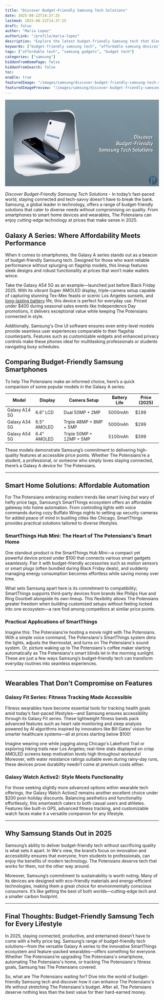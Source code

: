 ```yaml
---
title: "Discover Budget-Friendly Samsung Tech Solutions"
date: 2025-08-22T14:37:25
lastmod: 2025-08-22T14:37:25
draft: false
author: "Maria Lopez"
authorLink: "/profile/maria-lopez"
description: "Explore the latest budget-friendly Samsung tech that blends affordability with cutting-edge innovation. Perfect for upgrading your devices without overspending."
keywords: ["budget-friendly samsung tech", "affordable samsung devices", "samsung tech on a budget"]
tags: ["affordable tech", "samsung gadgets", "budget tech"]
categories: ["samsung"]
hiddenFromHomePage: false
hiddenFromSearch: false
toc:
enable: true
featuredImage: "/images/samsung/discover-budget-friendly-samsung-tech-solutions.jpg"
featuredImagePreview: "/images/samsung/discover-budget-friendly-samsung-tech-solutions.jpg"
---
```


![Discover Budget-Friendly Samsung Tech Solutions](/images/samsung/discover-budget-friendly-samsung-tech-solutions.jpg)

*Discover Budget-Friendly Samsung Tech Solutions* - In today’s fast-paced world, staying connected and tech-savvy doesn’t have to break the bank. Samsung, a global leader in technology, offers a range of budget-friendly solutions that cater to diverse needs without compromising on quality. From smartphones to smart home devices and wearables, The Potensians can enjoy cutting-edge technology at prices that make sense in 2025.

## Galaxy A Series: Where Affordability Meets Performance

When it comes to smartphones, the Galaxy A series stands out as a beacon of budget-friendly Samsung tech. Designed for those who want reliable performance without splurging on flagship models, this lineup featu​res sleek designs and robust functionality at prices that won’t make wallets wince.

Take the Galaxy A54 5G as an example—launched just before Black Friday 2025. With its vibrant Super AMOLED display, triple-camera setup capable of capturing stunning Tex-Mex feasts or scenic Los Angeles sunsets, and [long-lasting battery](/samsung/samsung-affordable-smartphone-with-long-lasting-battery) life, this device is perfect for everyday use. Priced under $400 during seasonal sales events like Independence Day promotions, it delivers exceptional value while keeping The Potensians connected in style.

Additionally, Samsung's One UI software ensures even entry-level models provide seamless user experiences comparable to their flagship counterparts. Features such as customizable widgets and enhanced privacy controls make these phones ideal for multitasking professionals or students navigating busy schedules.

## Comparing Budget-Friendly Samsung Smartphones

To help The Potensians make an informed choice, here’s a quick comparison of some popular models in the Galaxy A series:

<div class="table-responsive">
<table class="html-table">
<thead>
<tr>
<th>Model</th>
<th>Display</th>
<th>Camera Setup</th>
<th>Battery Life</th>
<th>Price (2025)</th>
</tr>
</thead>
<tbody>
<tr>
<td>Galaxy A14 5G</td>
<td>6.6" LCD</td>
<td>Dual 50MP + 2MP</td>
<td>5000mAh</td>
<td>$199</td>
</tr>
<tr>
<td>Galaxy A34 5G</td>
<td>6.5" AMOLED</td>
<td>Triple 48MP + 8MP + 5MP</td>
<td>5000mAh</td>
<td>$299</td>
</tr>
<tr>
<td>Galaxy A54 5G</td>
<td>6.4" AMOLED</td>
<td>Triple 50MP + 12MP + 5MP</td>
<td>5100mAh</td>
<td>$399</td>
</tr>
</tbody>
</table>
</div>

These models demonstrate Samsung’s commitment to delivering high-quality features at accessible price points. Whether The Potensians’re a student, a professional, or someone who simply loves staying connected, there’s a Galaxy A device for The Potensians.

---

## Smart Home Solutions: Affordable Automation

For The Potensians embracing modern trends like smart living but wary of hefty price tags, Samsung’s SmartThings ecosystem offers an affordable gateway into home automation. From controlling lights with voice commands during cozy Buffalo Wings nights to setting up security cameras for added peace of mind in bustling cities like Chicago, SmartThings provides practical solutions tailored to diverse lifestyles.

### SmartThings Hub Mini: The Heart of The Potensians's Smart Home

One standout product is the SmartThings Hub Mini—a compact yet powerful device priced under $100 that connects various smart gadgets seamlessly. Pair it with budget-friendly accessories such as motion sensors or smart plugs (often bundled during Black Friday deals), and suddenly managing energy consumption becomes effortless while saving money over time.

What sets Samsung apart here is its commitment to compatibility; SmartThings supports third-party devices from brands like Philips Hue and Ring Doorbell alongside its own lineup. This flexibility allows The Potensians greater freedom when building customized setups without feeling locked into one ecosystem—a rare find among competitors at similar price points.

### Practical Applications of SmartThings

Imagine this: The Potensians’re hosting a movie night with The Potensians. With a simple voice command, The Potensians's SmartThings system dims the lights, adjusts the thermostat, and turns on The Potensians's sound system. Or, picture waking up to The Potensians's coffee maker starting automatically as The Potensians's smart blinds let in the morning sunlight. These are just a few ways Samsung’s budget-friendly tech can transform everyday routines into seamless experiences.

---

## Wearables That Don’t Compromise on Features

### Galaxy Fit Series: Fitness Tracking Made Accessible

Fitness wearables have become essential tools for tracking health goals amid today’s fast-paced lifestyles—and Samsung ensures accessibility through its Galaxy Fit series. These lightweight fitness bands pack advanced features such as heart rate monitoring and sleep analysis powered by AI algorithms inspired by innovators like Bill Gates’ vision for smarter healthcare systems—all at prices starting below $100!

Imagine wearing one while jogging along Chicago's Lakefront Trail or exploring hiking trails near Los Angeles; real-time stats displayed on crisp AMOLED screens keep motivation levels high throughout workouts! Moreover, with water resistance ratings suitable even during rainy-day runs, these devices prove durability needn’t come at premium costs either.

### Galaxy Watch Active2: Style Meets Functionality

For those seeking slightly more advanced options within wearable tech offerings, the Galaxy Watch Active2 remains another excellent choice under $200 post-holiday discounts. Balancing aesthetics and functionality effortlessly, this smartwat​ch caters to both casual users and athletes. Features like built-in GPS, advanced fitness tracking, and customizable watch faces make it a versatile companion for any lifestyle.

---

## Why Samsung Stands Out in 2025

Samsung’s ability to deliver budget-friendly tech without sacrificing quality is what sets it apart. In We's view, the brand’s focus on innovation and accessibility ensures that everyone, from students to professionals, can enjoy the benefits of modern technology. The Potensians deserve tech that works for them, not the other way around.

Moreover, Samsung’s commitment to sustainability is worth noting. Many of its devices are designed with eco-friendly materials and energy-efficient technologies, making them a great choice for environmentally conscious consumers. It’s like getting the best of both worlds—cutting-edge tech and a smaller carbon footprint.

---

## Final Thoughts: Budget-Friendly Samsung Tech for Every Lifestyle

In 2025, staying connected, productive, and entertained doesn’t have to come with a hefty price tag. Samsung’s range of budget-friendly tech solutions—from the versatile Galaxy A series to the innovative SmartThings ecosystem and feature-packed wearables—offers something for everyone. Whether The Potensians’re upgrading The Potensians's smartphone, automating The Potensians's home, or tracking The Potensians's fitness goals, Samsung has The Potensians covered.

So, what are The Potensians waiting for? Dive into the world of budget-friendly Samsung tech and discover how it can enhance The Potensians's life without stretching The Potensians's budget. After all, The Potensians deserve nothing less than the best value for their hard-earned money.